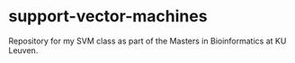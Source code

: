 # support-vector-machines
Repository for my SVM class as part of the Masters in Bioinformatics at KU Leuven.
